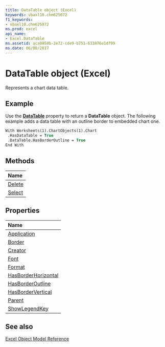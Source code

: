 ```yaml
---
title: DataTable object (Excel)
keywords: vbaxl10.chm625072
f1_keywords:
- vbaxl10.chm625072
ms.prod: excel
api_name:
- Excel.DataTable
ms.assetid: aca0850b-2e72-cde9-b751-633876e1df99
ms.date: 06/08/2017
---
```



# DataTable object (Excel)

Represents a chart data table.


## Example

Use the  **[DataTable](Excel.Chart.DataTable.md)** property to return a **DataTable** object. The following example adds a data table with an outline border to embedded chart one.


```vb
With Worksheets(1).ChartObjects(1).Chart 
 .HasDataTable = True 
 .DataTable.HasBorderOutline = True 
End With
```


## Methods



|Name|
|:-----|
|[Delete](Excel.DataTable.Delete.md)|
|[Select](Excel.DataTable.Select.md)|

## Properties



|Name|
|:-----|
|[Application](Excel.DataTable.Application.md)|
|[Border](Excel.DataTable.Border.md)|
|[Creator](Excel.DataTable.Creator.md)|
|[Font](Excel.DataTable.Font.md)|
|[Format](Excel.DataTable.Format.md)|
|[HasBorderHorizontal](Excel.DataTable.HasBorderHorizontal.md)|
|[HasBorderOutline](Excel.DataTable.HasBorderOutline.md)|
|[HasBorderVertical](Excel.DataTable.HasBorderVertical.md)|
|[Parent](Excel.DataTable.Parent.md)|
|[ShowLegendKey](Excel.DataTable.ShowLegendKey.md)|

## See also


[Excel Object Model Reference](overview/Excel/object-model.md)
